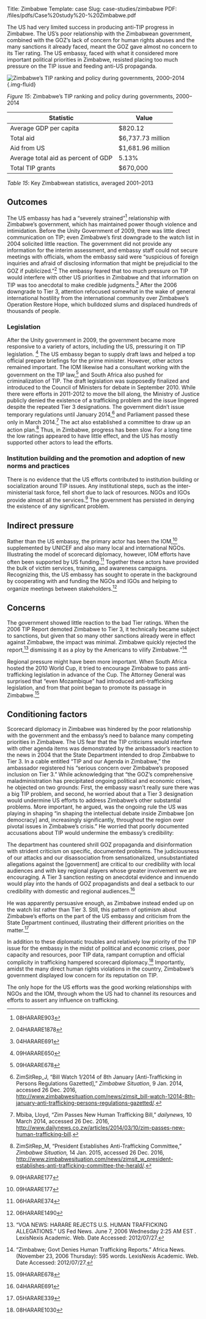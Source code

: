 Title: Zimbabwe
Template: case
Slug: case-studies/zimbabwe
PDF: /files/pdfs/Case%20study%20-%20Zimbabwe.pdf


The US had very limited success in producing anti-TIP progress in Zimbabwe. The
US’s poor relationship with the Zimbabwean government, combined with the GOZ’s
lack of concern for human rights abuses and the many sanctions it already
faced, meant the GOZ gave almost no concern to its Tier rating. The US embassy,
faced with what it considered more important political priorities in Zimbabwe,
resisted placing too much pressure on the TIP issue and feeding anti-US
propaganda.

![Zimbabwe’s TIP ranking and policy during governments, 2000–2014](/files/images/timeline_ZWE.png){.img-fluid}

<div class="well"><em>Figure 15</em>: Zimbabwe’s TIP ranking and policy during governments, 2000–2014</div>

Statistic                             | Value
------------------------------------- | --------------------
Average GDP per capita                | $820.12
Total aid                             | $6,737.73 million
Aid from US                           | $1,681.96 million
Average total aid as percent of GDP   | 5.13%
Total TIP grants                      | $670,000

<div class="well"><em>Table 15</em>: Key Zimbabwean statistics, averaged 2001–2013</div>

## Outcomes

The US embassy has had a “severely strained”[^516] relationship with Zimbabwe’s
government, which has maintained power though violence and intimidation. Before
the Unity Government of 2009, there was little direct communication on TIP;
even Zimbabwe’s first downgrade to the watch list in 2004 solicited little
reaction. The government did not provide any information for the interim
assessment, and embassy staff could not secure meetings with officials, whom
the embassy said were “suspicious of foreign inquiries and afraid of disclosing
information that might be prejudicial to the GOZ if publicized.”[^517] The
embassy feared that too much pressure on TIP would interfere with other US
priorities in Zimbabwe and that information on TIP was too anecdotal to make
credible judgments.[^518] After the 2006 downgrade to Tier 3, attention
refocused somewhat in the wake of general international hostility from the
international community over Zimbabwe’s Operation Restore Hope, which bulldozed
slums and displaced hundreds of thousands of people.

### Legislation

After the Unity government in 2009, the government became more responsive to a
variety of actors, including the US, pressuring it on TIP legislation. [^519]
The US embassy began to supply draft laws and helped a top official prepare
briefings for the prime minister. However, other actors remained important. The
IOM likewise had a consultant working with the government on the TIP law,[^520]
and South Africa also pushed for criminalization of TIP. The draft legislation
was supposedly finalized and introduced to the Council of Ministers for debate
in September 2010. While there were efforts in 2011-2012 to move the bill
along, the Ministry of Justice publicly denied the existence of a trafficking
problem and the issue lingered despite the repeated Tier 3 designations. The
government didn’t issue temporary regulations until January 2014,[^521] and
Parliament passed these only in March 2014.[^522] The act also established a
committee to draw up an action plan.[^523] Thus, in Zimbabwe, progress has been
slow. For a long time the low ratings appeared to have little effect, and the
US has mostly supported other actors to lead the efforts.

### Institution building and the promotion and adoption of new norms and practices

There is no evidence that the US efforts contributed to institution building or
socialization around TIP issues. Any institutional steps, such as the inter-
ministerial task force, fell short due to lack of resources. NGOs and IGOs
provide almost all the services.[^524] The government has persisted in denying
the existence of any significant problem.

## Indirect pressure

Rather than the US embassy, the primary actor has been the IOM,[^525]
supplemented by UNICEF and also many local and international NGOs. Illustrating
the model of scorecard diplomacy, however, IOM efforts have often been
supported by US funding.[^526] Together these actors have provided the bulk of
victim services, training, and awareness campaigns. Recognizing this, the US
embassy has sought to operate in the background by cooperating with and funding
the NGOs and IGOs and helping to organize meetings between stakeholders.[^527]

## Concerns

The government showed little reaction to the bad Tier ratings. When the 2006
TIP Report demoted Zimbabwe to Tier 3, it technically became subject to
sanctions, but given that so many other sanctions already were in effect
against Zimbabwe, the impact was minimal. Zimbabwe quickly rejected the
report,[^528] dismissing it as a ploy by the Americans to vilify
Zimbabwe.”[^529]

Regional pressure might have been more important. When South Africa hosted the
2010 World Cup, it tried to encourage Zimbabwe to pass anti-trafficking
legislation in advance of the Cup. The Attorney General was surprised that
“even Mozambique” had introduced anti-trafficking legislation, and from that
point began to promote its passage in Zimbabwe.[^530]

## Conditioning factors

Scorecard diplomacy in Zimbabwe was hindered by the poor relationship with the
government and the embassy’s need to balance many competing priorities in
Zimbabwe. The US fear that the TIP criticisms would interfere with other agenda
items was demonstrated by the ambassador’s reaction to the news in 2004 that
the State Department intended to drop Zimbabwe to Tier 3. In a cable entitled
“TIP and our Agenda in Zimbabwe,” the ambassador registered his “serious
concern over Zimbabwe’s proposed inclusion on Tier 3.” While acknowledging that
“the GOZ’s comprehensive maladministration has precipitated ongoing political
and economic crises,” he objected on two grounds: First, the embassy wasn’t
really sure there was a big TIP problem, and second, he worried about that a
Tier 3 designation would undermine US efforts to address Zimbabwe’s other
substantial problems. More important, he argued, was the ongoing rule the US
was playing in shaping “in shaping the intellectual debate inside Zimbabwe \[on
democracy\] and, increasingly significantly, throughout the region over pivotal
issues in Zimbabwe’s crisis.” He worried that poorly documented accusations
about TIP would undermine the embassy’s credibility:

The department has countered shrill GOZ propaganda and disinformation with
strident criticism on specific, documented problems. The judiciousness of our
attacks and our disassociation from sensationalized, unsubstantiated
allegations against the \[government\] are critical to our credibility with
local audiences and with key regional players whose greater involvement we are
encouraging. A Tier 3 sanction resting on anecdotal evidence and innuendo would
play into the hands of GOZ propagandists and deal a setback to our credibility
with domestic and regional audiences.[^531]

He was apparently persuasive enough, as Zimbabwe instead ended up on the watch
list rather than Tier 3. Still, this pattern of optimism about Zimbabwe’s
efforts on the part of the US embassy and criticism from the State Department
continued, illustrating their different priorities on the matter.[^532]

In addition to these diplomatic troubles and relatively low priority of the TIP
issue for the embassy in the midst of political and economic crises, poor
capacity and resources, poor TIP data, rampant corruption and official
complicity in trafficking hampered scorecard diplomacy.[^533] Importantly,
amidst the many direct human rights violations in the country, Zimbabwe’s
government displayed low concern for its reputation on TIP.

The only hope for the US efforts was the good working relationships with NGOs
and the IOM, through whom the US had to channel its resources and efforts to
assert any influence on trafficking.


[^516]: 08HARARE903

[^517]: 04HARARE1878

[^518]: 04HARARE691

[^519]: 09HARARE650

[^520]: 09HARARE678

[^521]: ZimSitRep\_J, “Bill Watch 1/2014 of 8th January
    \[Anti-Trafficking in Persons Regulations Gazetted\],” *Zimbabwe
    Situation*, 9 Jan. 2014, accessed 26 Dec. 2016,
    <http://www.zimbabwesituation.com/news/zimsit_bill-watch-12014-8th-january-anti-trafficking-persons-regulations-gazetted/>.

[^522]: Mbiba, Lloyd, “Zim Passes New Human Trafficking Bill,”
    *dailynews,* 10 March 2014, accessed 26 Dec. 2016,
    <http://www.dailynews.co.zw/articles/2014/03/10/zim-passes-new-human-trafficking-bill>.

[^523]: ZimSitRep\_M, “President Establishes Anti-Trafficking
    Committee,” *Zimbabwe Situation,* 14 Jan. 2015, accessed 26 Dec.
    2016,
    <http://www.zimbabwesituation.com/news/zimsit_w_president-establishes-anti-trafficking-committee-the-herald/>.

[^524]: 09HARARE177

[^525]: 09HARARE177

[^526]: 06HARARE374

[^527]: 06HARARE1490

[^528]: “VOA NEWS: HARARE REJECTS U.S. HUMAN TRAFFICKING ALLEGATIONS.”
    US Fed News. June 7, 2006 Wednesday 2:25 AM EST . LexisNexis
    Academic. Web. Date Accessed: 2012/07/27.

[^529]: “Zimbabwe; Govt Denies Human Trafficking Reports.” Africa News.
    (November 23, 2006 Thursday): 595 words. LexisNexis Academic. Web.
    Date Accessed: 2012/07/27.

[^530]: 09HARARE678

[^531]: 04HARARE691

[^532]: 05HARARE339

[^533]: 08HARARE1030
